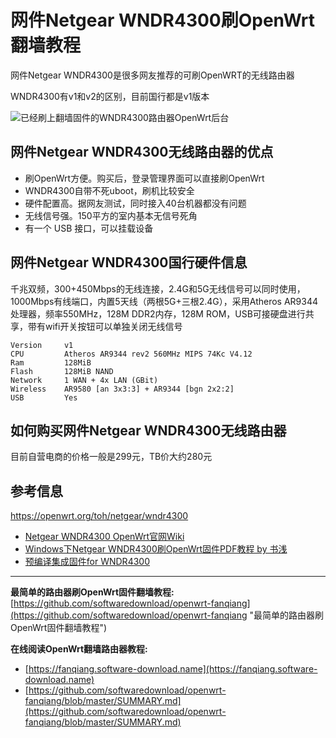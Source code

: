 ﻿网件Netgear WNDR4300刷OpenWrt翻墙教程
==================================

网件Netgear WNDR4300是很多网友推荐的可刷OpenWRT的无线路由器

WNDR4300有v1和v2的区别，目前国行都是v1版本

![已经刷上翻墙固件的WNDR4300路由器OpenWrt后台](images/6.netgear-wndr4300-luci.png)

网件Netgear WNDR4300无线路由器的优点
--------

- 刷OpenWrt方便。购买后，登录管理界面可以直接刷OpenWrt
- WNDR4300自带不死uboot，刷机比较安全
- 硬件配置高。据网友测试，同时接入40台机器都没有问题
- 无线信号强。150平方的室内基本无信号死角
- 有一个 USB 接口，可以挂载设备

网件Netgear WNDR4300国行硬件信息
--------

千兆双频，300+450Mbps的无线连接，2.4G和5G无线信号可以同时使用，1000Mbps有线端口，内置5天线（两根5G+三根2.4G），采用Atheros AR9344处理器，频率550MHz，128M DDR2内存，128M ROM，USB可接硬盘进行共享，带有wifi开关按钮可以单独关闭无线信号

    Version     v1
    CPU         Atheros AR9344 rev2 560MHz MIPS 74Kc V4.12
    Ram         128MiB
    Flash       128MiB NAND
    Network     1 WAN + 4x LAN (GBit)
    Wireless    AR9580 [an 3x3:3] + AR9344 [bgn 2x2:2]
    USB         Yes

如何购买网件Netgear WNDR4300无线路由器
--------

目前自营电商的价格一般是299元，TB价大约280元

参考信息
--------

https://openwrt.org/toh/netgear/wndr4300
- [Netgear WNDR4300 OpenWrt官网Wiki](https://openwrt.org/toh/netgear/wndr4300)
- [Windows下Netgear WNDR4300刷OpenWrt固件PDF教程 by 书浅](https://software-download.name/2015/netgear-wndr4300-shua-openwrt/)
- [预编译集成固件for WNDR4300](https://github.com/gygy/gygy.github.io)

---

**最简单的路由器刷OpenWrt固件翻墙教程:**
[https://github.com/softwaredownload/openwrt-fanqiang](https://github.com/softwaredownload/openwrt-fanqiang "最简单的路由器刷OpenWrt固件翻墙教程")

**在线阅读OpenWrt翻墙路由器教程:**
- [https://fanqiang.software-download.name](https://fanqiang.software-download.name)
- [https://github.com/softwaredownload/openwrt-fanqiang/blob/master/SUMMARY.md](https://github.com/softwaredownload/openwrt-fanqiang/blob/master/SUMMARY.md)